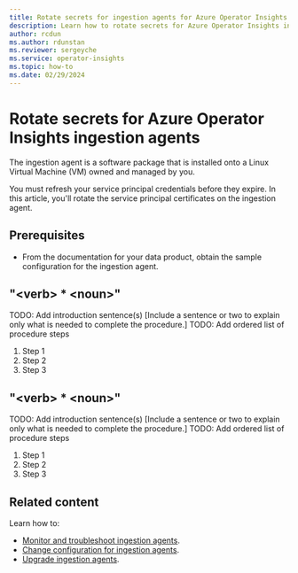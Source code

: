 ```yaml
---
title: Rotate secrets for ingestion agents for Azure Operator Insights
description: Learn how to rotate secrets for Azure Operator Insights ingestion agents.
author: rcdun
ms.author: rdunstan
ms.reviewer: sergeyche
ms.service: operator-insights
ms.topic: how-to
ms.date: 02/29/2024
---
```

# Rotate secrets for Azure Operator Insights ingestion agents

The ingestion agent is a software package that is installed onto a Linux Virtual Machine (VM) owned and managed by you. 

You must refresh your service principal credentials before they expire. In this article, you'll rotate the service principal certificates on the ingestion agent.

## Prerequisites

- From the documentation for your data product, obtain the sample configuration for the ingestion agent.



## "\<verb\> * \<noun\>"
TODO: Add introduction sentence(s)
[Include a sentence or two to explain only what is needed to complete the procedure.]
TODO: Add ordered list of procedure steps
1. Step 1
1. Step 2
1. Step 3

## "\<verb\> * \<noun\>"
TODO: Add introduction sentence(s)
[Include a sentence or two to explain only what is needed to complete the procedure.]
TODO: Add ordered list of procedure steps
1. Step 1
1. Step 2
1. Step 3

## Related content

Learn how to:

- [Monitor and troubleshoot ingestion agents](monitor-troubleshoot-ingestion-agent.md).
- [Change configuration for ingestion agents](change-ingestion-agent-configuration.md).
- [Upgrade ingestion agents](upgrade-ingestion-agent.md).
